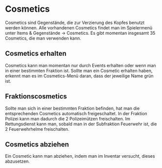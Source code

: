 # Cosmetics

Cosmetics sind Gegenstände, die zur Verzierung des Kopfes benutzt werden können. Alle vorhandenen Cosmetics findet man im Spielermenü unter Items & Gegenstände → Cosmetics. Es gibt momentan insgesamt 35 Cosmetics, die man verwenden kann.

## Cosmetics erhalten
Cosmetics kann man momentan nur durch Events erhalten oder wenn man in einer bestimmten Fraktion ist. Sollte man ein Cosmetic erhalten haben, erkennt man es im Cosmetics-Menü daran, dass der jeweilige Name grün ist.

## Fraktionscosmetics
Sollte man sich in einer bestimmten Fraktion befinden, hat man die entsprechenden Cosmetics automatisch freigeschaltet. In der Fraktion Polizei kann man dadurch die 2 Polizeimützen freischalten. Im Rettungsdienst kann man, sobald man in der Subfraktion Feuerwehr ist, die 2 Feuerwehrhelme freischalten.

## Cosmetics abziehen
Ein Cosmetic kann man abziehen, indem man im Inventar versucht, dieses abzusetzen.
